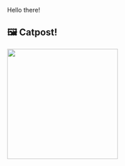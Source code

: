 Hello there!



## 🖼️ Catpost!

<sub>
    <img src="https://cdn2.thecatapi.com/images/7q3.gif" height="256">
</sub>

